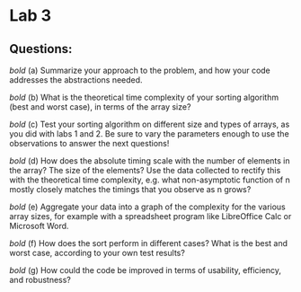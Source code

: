 # Lab 3 

## Questions:

*bold* (a) Summarize your approach to the problem, and how your code addresses the abstractions needed.

*bold* (b) What is the theoretical time complexity of your sorting algorithm (best and worst case), in terms of the array size?

*bold* (c) Test your sorting algorithm on different size and types of arrays, as you did with labs 1 and 2. Be sure to vary the parameters enough to use the observations to answer the next questions!

*bold* (d)  How does the absolute timing scale with the number of elements in the array? The size of the elements? Use the data collected to rectify this with the theoretical time complexity, e.g. what non-asymptotic function of n mostly closely matches the timings that you observe as n grows?

*bold* (e) Aggregate your data into a graph of the complexity for the various array sizes, for example with a spreadsheet program like LibreOffice Calc or Microsoft Word.

*bold* (f) How does the sort perform in different cases? What is the best and worst case, according to your own test results?

*bold* (g) How could the code be improved in terms of usability, efficiency, and robustness?